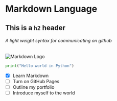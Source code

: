 # Markdown Language
## This is a `h2` header
###### A light weight syntax for communicating on github

![Markdown Logo](https://upload.wikimedia.org/wikipedia/commons/thumb/4/48/Markdown-mark.svg/175px-Markdown-mark.svg.png)

```python
print("Hello world in Python")
```
- [x] Learn Markdown
- [ ] Turn on GitHub Pages
- [ ] Outline my portfolio
- [ ] Introduce myself to the world
